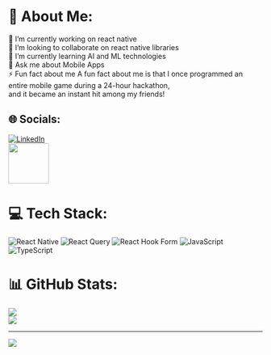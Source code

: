 # 💫 About Me:
🔭 I’m currently working on react native<br>👯 I’m looking to collaborate on react native libraries <br>🌱 I’m currently learning AI and ML technologies<br>💬 Ask me about Mobile Apps<br>⚡ Fun fact about me A fun fact about me is that I once programmed an entire mobile game during a 24-hour hackathon, <br>and it became an instant hit among my friends!


## 🌐 Socials:
[![LinkedIn](https://img.shields.io/badge/LinkedIn-%230077B5.svg?logo=linkedin&logoColor=white)](https://linkedin.com/in/manjotdhiman) </br>
[<img src="https://github.com/user-attachments/assets/fac64d99-9ae0-4308-bc9a-188772500cd3" width="80" />
](https://app.9am.works/hire/m-singh) 

# 💻 Tech Stack:
![React Native](https://img.shields.io/badge/react_native-%2320232a.svg?style=for-the-badge&logo=react&logoColor=%2361DAFB) ![React Query](https://img.shields.io/badge/-React%20Query-FF4154?style=for-the-badge&logo=react%20query&logoColor=white) ![React Hook Form](https://img.shields.io/badge/React%20Hook%20Form-%23EC5990.svg?style=for-the-badge&logo=reacthookform&logoColor=white) ![JavaScript](https://img.shields.io/badge/javascript-%23323330.svg?style=for-the-badge&logo=javascript&logoColor=%23F7DF1E) ![TypeScript](https://img.shields.io/badge/typescript-%23007ACC.svg?style=for-the-badge&logo=typescript&logoColor=white)
# 📊 GitHub Stats:
![](https://github-readme-streak-stats.herokuapp.com/?user=manjotdhiman&theme=dark&hide_border=false)<br/>
![](https://github-readme-stats.vercel.app/api/top-langs/?username=manjotdhiman&theme=dark&hide_border=false&include_all_commits=true&count_private=true&layout=compact)

---
[![](https://visitcount.itsvg.in/api?id=manjotdhiman&icon=0&color=0)](https://visitcount.itsvg.in)


